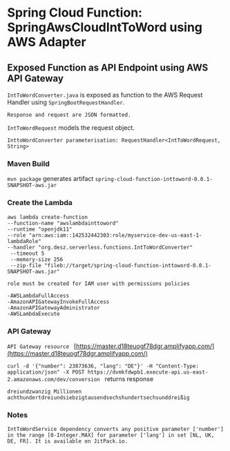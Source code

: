 # Spring Cloud Function: SpringAwsCloudIntToWord using AWS Adapter

## Exposed Function as API Endpoint using AWS API Gateway
`IntToWordConverter.java` is exposed as function to the AWS Request Handler using `SpringBootRequestHandler`. 

`Response and request are JSON formatted.`

`IntToWordRequest` models the request object.

`InttoWordConverter parameterisation: RequestHandler<IntToWordRequest, String>`


### Maven Build 

`mvn package` generates artifact `spring-cloud-function-inttoword-0.0.1-SNAPSHOT-aws.jar`

### Create the Lambda

`aws lambda create-function` \
`--function-name "awslambdainttoword"`\
`--runtime "openjdk11"` \
`--role "arn:aws:iam::142532442303:role/myservice-dev-us-east-1-lambdaRole"`\
`--handler "org.desz.serverless.functions.IntToWordConverter"`\
` --timeout 5`\
` --memory-size 256`\
` --zip-file "fileb://target/spring-cloud-function-inttoword-0.0.1-SNAPSHOT-aws.jar"`


`role must be created for IAM user with permissions policies`

 `-AWSLambdaFullAccess` \
`-AmazonAPIGatewayInvokeFullAccess`\
 `-AmazonAPIGatewayAdministrator`\
 `-AWSLambdaExecute`

### API Gateway

 `API Gateway resource `
[https://master.d18teuogf78dgr.amplifyapp.com/](https://master.d18teuogf78dgr.amplifyapp.com/)

`curl -d '{"number": 23873636, "lang": "DE"}' -H "Content-Type: application/json" -X POST https://dvmkfdwpb1.execute-api.us-east-2.amazonaws.com/dev/conversion
`
returns response

`dreiundzwanzig Millionen achthundertdreiundsiebzigtausendsechshundertsechsunddreißig`

### Notes

`IntToWordService dependency converts any positive parameter ['number'] in the range [0-Integer.MAX] for parameter ['lang'] in set [NL, UK, DE, FR]. It is available on JitPack.io.`


